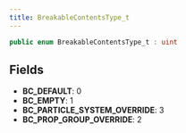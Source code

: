 ```yaml
---
title: BreakableContentsType_t
---
```


```csharp
public enum BreakableContentsType_t : uint
```

## Fields

- **BC_DEFAULT**: 0
- **BC_EMPTY**: 1
- **BC_PARTICLE_SYSTEM_OVERRIDE**: 3
- **BC_PROP_GROUP_OVERRIDE**: 2


